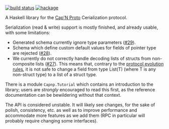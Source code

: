 [![build status][ci-img]][ci]
[![hackage][hackage-img]][hackage]

A Haskell library for the [Cap'N Proto][1] Cerialization protocol.

Serialization (read & write) support is mostly finished, and already
usable, with some limitations:

* Generated schema currently ignore type parameters ([#29][issue29]).
* Schema which define custom default values for fields of pointer type
  are rejected ([#28][issue28]).
* We currently do not correctly handle decoding lists of structs from
  non-composite lists ([#27][issue27]). This means that, contrary to the
  [protocol evolution rules][2], it is not safe to change a field from
  type List(T) (where T is any non-struct type) to a list of a struct
  type.

There is a module `Capnp.Tutorial` which contains an introduction
to the library; users are *strongly* encouraged to read this first, as
the reference documentation can be bewildering without that context.

The API is considered unstable. It will likely see changes, for the
sake of polish, consistency, etc. as well as to improve performance and
accommodate more features as we add them (RPC in particular will
probably require changing some interfaces).

[1]: https://capnproto.org/
[2]: https://capnproto.org/language.html#evolving-your-protocol

[issue27]: https://github.com/zenhack/haskell-capnp/issues/27
[issue28]: https://github.com/zenhack/haskell-capnp/issues/28
[issue29]: https://github.com/zenhack/haskell-capnp/issues/29

[ci-img]: https://gitlab.com/isd/haskell-capnp/badges/master/build.svg
[ci]: https://gitlab.com/isd/haskell-capnp/pipelines

[hackage-img]: https://img.shields.io/hackage/v/capnp.svg
[hackage]: https://hackage.haskell.org/package/capnp
